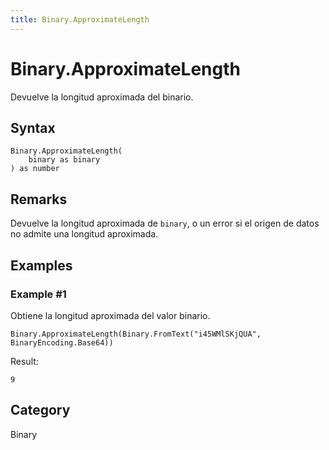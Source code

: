 ```yaml
---
title: Binary.ApproximateLength
---
```


# Binary.ApproximateLength


Devuelve la longitud aproximada del binario.


## Syntax

```powerquery
Binary.ApproximateLength(
    binary as binary
) as number
```


## Remarks

Devuelve la longitud aproximada de <code>binary</code>, o un error si el origen de datos no admite una longitud aproximada.


## Examples

### Example #1 
Obtiene la longitud aproximada del valor binario.
```powerquery
Binary.ApproximateLength(Binary.FromText("i45WMlSKjQUA", BinaryEncoding.Base64))
```

Result: 
```powerquery
9
```




## Category
Binary
